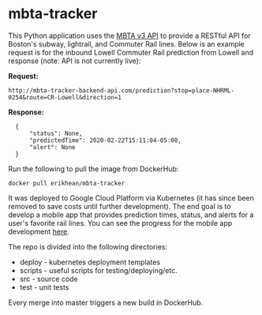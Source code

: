 # mbta-tracker
This Python application uses the [MBTA v3 API](https://www.mbta.com/developers/v3-api) to provide a RESTful API for Boston's subway, lightrail, and Commuter Rail lines. Below is an example request is for the inbound Lowell Commuter Rail prediction from Lowell and response (note: API is not currently live):

  **Request:** 
  ```
  http://mbta-tracker-backend-api.com/prediction?stop=place-NHRML-0254&route=CR-Lowell&direction=1
  ```
  **Response:**
  ```
	{
		"status": None,
		"predictedTime": 2020-02-22T15:11:04-05:00,
		"alert": None
	}
```

Run the following to pull the image from DockerHub:
```
docker pull erikhean/mbta-tracker
```

It was deployed to Google Cloud Platform via Kubernetes (it has since been removed to save costs until further development). The end goal is to develop a mobile app that provides prediction times, status, and alerts for a user's favorite rail lines. You can see the progress for the mobile app development [here](https://github.com/ehean/MBTA-Tracker-Mobile-App). 

The repo is divided into the following directories:
* deploy - kubernetes deployment templates
* scripts - useful scripts for testing/deploying/etc.
* src - source code
* test - unit tests

Every merge into master triggers a new build in DockerHub.
